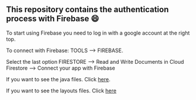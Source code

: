 ## This repository contains the authentication process with Firebase :smile:

To start using Firebase you need to log in with a google account at the right top. 

To connect with Firebase: TOOLS --> FIREBASE.

Select the last option FIRESTORE --> Read and Write Documents in Cloud Firestore --> Connect your app with Firebase

If you want to see the java files. Click [here](https://github.com/solisjoaquin/AuthMeditracker/tree/master/app/src/main/java/com/example/authbeta).

If you want to see the layouts files. Click [here](https://github.com/solisjoaquin/AuthMeditracker/tree/master/app/src/main/res/layout)
